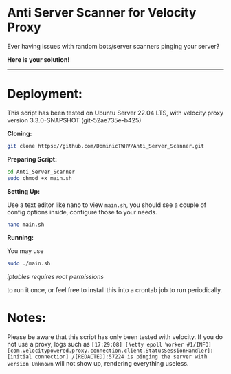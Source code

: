 # Anti Server Scanner for Velocity Proxy

Ever having issues with random bots/server scanners pinging your server?

**Here is your solution!**

------------------------------------------------------

# Deployment:

This script has been tested on Ubuntu Server 22.04 LTS, with velocity proxy version 3.3.0-SNAPSHOT (git-52ae735e-b425)


**Cloning:**

```bash
git clone https://github.com/DominicTWHV/Anti_Server_Scanner.git
```

**Preparing Script:**

```bash
cd Anti_Server_Scanner
sudo chmod +x main.sh
```


**Setting Up:**

Use a text editor like nano to view `main.sh`, you should see a couple of config options inside, configure those to your needs.

```bash
nano main.sh
```


**Running:**

You may use

```bash
sudo ./main.sh
```

_iptables requires root permissions_

to run it once, or feel free to install this into a crontab job to run periodically.


# Notes:

Please be aware that this script has only been tested with velocity. If you do not use a proxy, logs such as `[17:29:08] [Netty epoll Worker #1/INFO] [com.velocitypowered.proxy.connection.client.StatusSessionHandler]: [initial connection] /[REDACTED]:57224 is pinging the server with version Unknown` will not show up, rendering everything useless.
